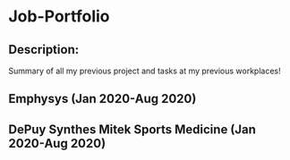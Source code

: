 # Job-Portfolio

## Description: 
Summary of all my previous project and tasks at my previous workplaces!

## Emphysys (Jan 2020-Aug 2020)
## DePuy Synthes Mitek Sports Medicine (Jan 2020-Aug 2020)

